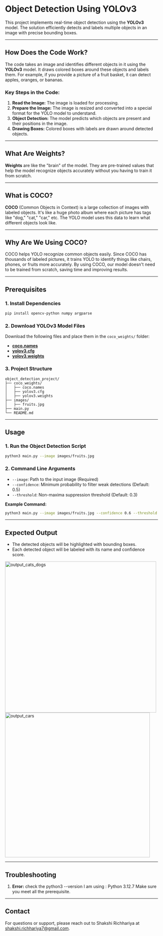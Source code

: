 # Object Detection Using YOLOv3

This project implements real-time object detection using the **YOLOv3** model. The solution efficiently detects and labels multiple objects in an image with precise bounding boxes.

---

## How Does the Code Work?
The code takes an image and identifies different objects in it using the **YOLOv3** model. It draws colored boxes around these objects and labels them. For example, if you provide a picture of a fruit basket, it can detect apples, oranges, or bananas.

### Key Steps in the Code:
1. **Read the Image:** The image is loaded for processing.
2. **Prepare the Image:** The image is resized and converted into a special format for the YOLO model to understand.
3. **Object Detection:** The model predicts which objects are present and their positions in the image.
4. **Drawing Boxes:** Colored boxes with labels are drawn around detected objects.

---

## What Are Weights?
**Weights** are like the "brain" of the model. They are pre-trained values that help the model recognize objects accurately without you having to train it from scratch.

---

## What is COCO?
**COCO** (Common Objects in Context) is a large collection of images with labeled objects. It's like a huge photo album where each picture has tags like "dog," "cat," "car," etc. The YOLO model uses this data to learn what different objects look like.

---

## Why Are We Using COCO?
COCO helps YOLO recognize common objects easily. Since COCO has thousands of labeled pictures, it trains YOLO to identify things like chairs, phones, or fruits more accurately. By using COCO, our model doesn't need to be trained from scratch, saving time and improving results.

---

## Prerequisites

### **1. Install Dependencies**
```bash
pip install opencv-python numpy argparse
```

### **2. Download YOLOv3 Model Files**
Download the following files and place them in the `coco_weights/` folder:
- **[coco.names](https://github.com/pjreddie/darknet/blob/master/data/coco.names)**
- **[yolov3.cfg](https://github.com/pjreddie/darknet/blob/master/cfg/yolov3.cfg)**
- **[yolov3.weights](https://pjreddie.com/media/files/yolov3.weights)**

### **3. Project Structure**
```
object_detection_project/
├── coco_weights/
│   ├── coco.names
│   ├── yolov3.cfg
│   ├── yolov3.weights
├── images/
│   ├── fruits.jpg
├── main.py
└── README.md
```

---

## Usage

### **1. Run the Object Detection Script**
```bash
python3 main.py --image images/fruits.jpg
```

### **2. Command Line Arguments**
- `--image`: Path to the input image (Required)
- `--confidence`: Minimum probability to filter weak detections (Default: 0.5)
- `--threshold`: Non-maxima suppression threshold (Default: 0.3)

**Example Command:**
```bash
python3 main.py --image images/fruits.jpg --confidence 0.6 --threshold 0.4
```

---

## Expected Output
- The detected objects will be highlighted with bounding boxes.
- Each detected object will be labeled with its name and confidence score.
<img width="498" alt="output_cats_dogs" src="https://github.com/user-attachments/assets/9ea91dc9-12ba-42db-a04a-1991f5f60b62" />

<img width="477" alt="output_cars" src="https://github.com/user-attachments/assets/76a102f7-0299-4af0-a0b9-7c5b89a1d0c0" />


---

## Troubleshooting

1. **Error:** check the python3 --version
I am using : Python 3.12.7
Make sure you meet all the prerequisite.

---



## Contact
For questions or support, please reach out to Shakshi Richhariya at shakshi.richhariya7@gmail.com.

